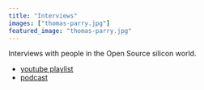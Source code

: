 ```yaml
---
title: "Interviews"
images: ["thomas-parry.jpg"]
featured_image: "thomas-parry.jpg"
---
```


Interviews with people in the Open Source silicon world.

* [youtube playlist](https://www.youtube.com/playlist?list=PLyynFETmdQDS3hguItPHrRVYPpRo6mkVh)
* [podcast](https://www.podcasts.com/zero-to-asic-course)
